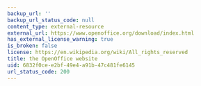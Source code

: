 ```yaml
---
backup_url: ''
backup_url_status_code: null
content_type: external-resource
external_url: https://www.openoffice.org/download/index.html
has_external_license_warning: true
is_broken: false
license: https://en.wikipedia.org/wiki/All_rights_reserved
title: the OpenOffice website
uid: 6832f0ce-e2bf-49e4-a91b-47c481fe6145
url_status_code: 200
---
```

